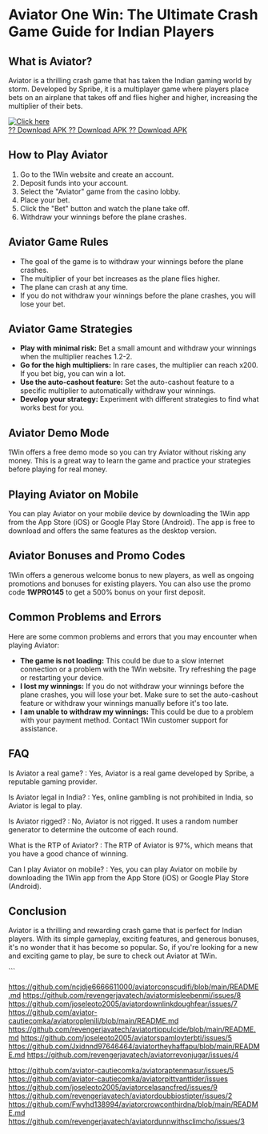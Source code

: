 # Aviator One Win: The Ultimate Crash Game Guide for Indian Players

## What is Aviator?

Aviator is a thrilling crash game that has taken the Indian gaming world
by storm. Developed by Spribe, it is a multiplayer game where players
place bets on an airplane that takes off and flies higher and higher,
increasing the multiplier of their bets.

[![Click
here](https://readscoops.com/wp-content/uploads/2023/03/Readscoop-aviator-1-1.jpg)](https://traff.sbs/deff)\
[?? Download APK ?? Download APK ?? Download
APK](https://traff.sbs/deff)

## How to Play Aviator

1.  Go to the 1Win website and create an account.
2.  Deposit funds into your account.
3.  Select the "Aviator" game from the casino lobby.
4.  Place your bet.
5.  Click the "Bet" button and watch the plane take off.
6.  Withdraw your winnings before the plane crashes.

## Aviator Game Rules

-   The goal of the game is to withdraw your winnings before the plane
    crashes.
-   The multiplier of your bet increases as the plane flies higher.
-   The plane can crash at any time.
-   If you do not withdraw your winnings before the plane crashes, you
    will lose your bet.

## Aviator Game Strategies

-   **Play with minimal risk:** Bet a small amount and withdraw your
    winnings when the multiplier reaches 1.2-2.
-   **Go for the high multipliers:** In rare cases, the multiplier can
    reach x200. If you bet big, you can win a lot.
-   **Use the auto-cashout feature:** Set the auto-cashout feature to a
    specific multiplier to automatically withdraw your winnings.
-   **Develop your strategy:** Experiment with different strategies to
    find what works best for you.

## Aviator Demo Mode

1Win offers a free demo mode so you can try Aviator without risking any
money. This is a great way to learn the game and practice your
strategies before playing for real money.

## Playing Aviator on Mobile

You can play Aviator on your mobile device by downloading the 1Win app
from the App Store (iOS) or Google Play Store (Android). The app is free
to download and offers the same features as the desktop version.

## Aviator Bonuses and Promo Codes

1Win offers a generous welcome bonus to new players, as well as ongoing
promotions and bonuses for existing players. You can also use the promo
code **1WPRO145** to get a 500% bonus on your first deposit.

## Common Problems and Errors

Here are some common problems and errors that you may encounter when
playing Aviator:

-   **The game is not loading:** This could be due to a slow internet
    connection or a problem with the 1Win website. Try refreshing the
    page or restarting your device.
-   **I lost my winnings:** If you do not withdraw your winnings before
    the plane crashes, you will lose your bet. Make sure to set the
    auto-cashout feature or withdraw your winnings manually before it\'s
    too late.
-   **I am unable to withdraw my winnings:** This could be due to a
    problem with your payment method. Contact 1Win customer support for
    assistance.

## FAQ

Is Aviator a real game?
:   Yes, Aviator is a real game developed by Spribe, a reputable gaming
    provider.

Is Aviator legal in India?
:   Yes, online gambling is not prohibited in India, so Aviator is legal
    to play.

Is Aviator rigged?
:   No, Aviator is not rigged. It uses a random number generator to
    determine the outcome of each round.

What is the RTP of Aviator?
:   The RTP of Aviator is 97%, which means that you have a good chance
    of winning.

Can I play Aviator on mobile?
:   Yes, you can play Aviator on mobile by downloading the 1Win app from
    the App Store (iOS) or Google Play Store (Android).

## Conclusion

Aviator is a thrilling and rewarding crash game that is perfect for
Indian players. With its simple gameplay, exciting features, and
generous bonuses, it\'s no wonder that it has become so popular. So, if
you\'re looking for a new and exciting game to play, be sure to check
out Aviator at 1Win.

\`\`\`

https://github.com/ncjdje6666611000/aviatorconscudifi/blob/main/README.md
https://github.com/revengerjavatech/aviatormisleebenmi/issues/8
https://github.com/joseleoto2005/aviatordownlinkdoughfear/issues/7
https://github.com/aviator-cautiecomka/aviatoroplenili/blob/main/README.md
https://github.com/revengerjavatech/aviatortiopulcide/blob/main/README.md
https://github.com/joseleoto2005/aviatorspamloyterbti/issues/5
https://github.com/Jxidnnd97646464/aviatortheyhaffapu/blob/main/README.md
https://github.com/revengerjavatech/aviatorrevonjugar/issues/4

https://github.com/aviator-cautiecomka/aviatoraptenmasur/issues/5
https://github.com/aviator-cautiecomka/aviatorpittvanttider/issues
https://github.com/joseleoto2005/aviatorcelasancfred/issues/9
https://github.com/revengerjavatech/aviatordoubbiostipter/issues/2
https://github.com/Fwyhd138994/aviatorcrowconthirdna/blob/main/README.md
https://github.com/revengerjavatech/aviatordunnwithsclimcho/issues/3
